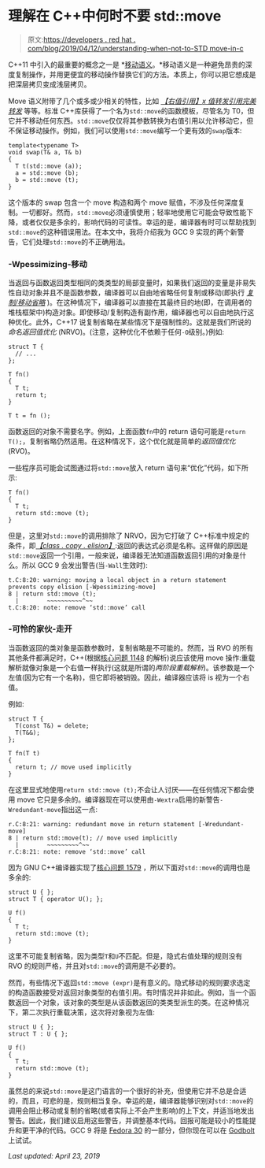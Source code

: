 # 理解在 C++中何时不要 std::move

> 原文:[https://developers . red hat . com/blog/2019/04/12/understanding-when-not-to-STD move-in-c](https://developers.redhat.com/blog/2019/04/12/understanding-when-not-to-stdmove-in-c)

C++11 中引入的最重要的概念之一是 *[移动语义](https://en.cppreference.com/w/cpp/language/move_constructor)。*移动语义是一种避免昂贵的深度复制操作，并用更便宜的移动操作替换它们的方法。本质上，你可以把它想成是把深层拷贝变成浅层拷贝。

Move 语义附带了几个或多或少相关的特性，比如 [*【右值引用】*](https://en.cppreference.com/w/cpp/language/reference#Rvalue_references)[*x 值*](https://en.cppreference.com/w/cpp/language/value_category)[*转发引用*](https://en.cppreference.com/w/cpp/language/reference#Forwarding_references)[*完美转发*](https://en.cppreference.com/w/cpp/utility/forward) 等等。标准 C++库获得了一个名为`std::move`的函数模板，尽管名为 T0，但它并不移动任何东西。`std::move`仅仅将其参数转换为右值引用以允许移动它，但不保证移动操作。例如，我们可以使用`std::move`编写一个更有效的`swap`版本:

```
template<typename T>
void swap(T& a, T& b)
{
  T t(std::move (a));
  a = std::move (b);
  b = std::move (t);
}
```

这个版本的 swap 包含一个 move 构造和两个 move 赋值，不涉及任何深度复制。一切都好。然而，`std::move`必须谨慎使用；轻率地使用它可能会导致性能下降，或者仅仅是多余的，影响代码的可读性。幸运的是，编译器有时可以帮助找到`std::move`的这种错误用法。在本文中，我将介绍我为 GCC 9 实现的两个新警告，它们处理`std::move`的不正确用法。

### -Wpessimizing-移动

当返回与函数返回类型相同的类类型的局部变量时，如果我们返回的变量是非易失性自动对象并且不是函数参数，编译器可以自由地省略任何复制或移动(即执行 [*复制/移动省略*](https://en.cppreference.com/w/cpp/language/copy_elision) )。在这种情况下，编译器可以直接在其最终目的地(即，在调用者的堆栈框架中)构造对象。即使移动/复制构造有副作用，编译器也可以自由地执行这种优化。此外，C++17 说复制省略在某些情况下是强制性的。这就是我们所说的*命名返回值优化* (NRVO)。(注意，这种优化不依赖于任何`-O`级别。)例如:

```
struct T {
  // ...
};

T fn()
{
  T t;
  return t;
}

T t = fn ();
```

函数返回的对象不需要名字。例如，上面函数`fn`中的 return 语句可能是`return T();`，复制省略仍然适用。在这种情况下，这个优化就是简单的*返回值优化* (RVO)。

一些程序员可能会试图通过将`std::move`放入 return 语句来“优化”代码，如下所示:

```
T fn()
{
  T t;
  return std::move (t);
}
```

但是，这里对`std::move`的调用排除了 NRVO，因为它打破了 C++标准中规定的条件，即[*【class . copy . elision】*](http://eel.is/c++draft/class.copy.elision):返回的表达式必须是名称。这样做的原因是`std::move`返回一个引用，一般来说，编译器无法知道函数返回引用的对象是什么。所以 GCC 9 会发出警告(当`-Wall`生效时):

```
t.C:8:20: warning: moving a local object in a return statement prevents copy elision [-Wpessimizing-move]
8 | return std::move (t);
  |        ~~~~~~~~~~^~~
t.C:8:20: note: remove ‘std::move’ call
```

### -可怜的家伙-走开

当函数返回的类对象是函数参数时，复制省略是不可能的。然而，当 RVO 的所有其他条件都满足时，C++(根据[核心问题 1148](https://wg21.link/cwg1148) 的解析)说应该使用 move 操作:重载解析就像对象是一个右值一样执行(这就是所谓的*两阶段重载解析*)。该参数是一个左值(因为它有一个名称)，但它即将被销毁。因此，编译器应该将 is 视为一个右值。

例如:

```
struct T {
  T(const T&) = delete;
  T(T&&);
};

T fn(T t)
{
  return t; // move used implicitly
}
```

在这里显式地使用`return std::move (t);`不会让人讨厌——在任何情况下都会使用 move 它只是多余的。编译器现在可以使用由`-Wextra`启用的新警告`-Wredundant-move`指出这一点:

```
r.C:8:21: warning: redundant move in return statement [-Wredundant-move]
8 | return std::move(t); // move used implicitly
  |        ~~~~~~~~~^~~
r.C:8:21: note: remove ‘std::move’ call
```

因为 GNU C++编译器实现了[核心问题 1579](http://wg21.link/cwg1579) ，所以下面对`std::move`的调用也是多余的:

```
struct U { };
struct T { operator U(); };

U f()
{
  T t;
  return std::move (t);
}

```

这里不可能复制省略，因为类型`T`和`U`不匹配。但是，隐式右值处理的规则没有 RVO 的规则严格，并且对`std::move`的调用是不必要的。

然而，有些情况下返回`std::move (expr)`是有意义的。隐式移动的规则要求选定的构造函数接受对返回对象类型的右值引用。有时情况并非如此。例如，当一个函数返回一个对象，该对象的类型是从该函数返回的类类型派生的类。在这种情况下，第二次执行重载决策，这次将对象视为左值:

```
struct U { };
struct T : U { };

U f()
{
  T t;
  return std::move (t);
}

```

虽然总的来说`std::move`是这门语言的一个很好的补充，但使用它并不总是合适的，而且，可悲的是，规则相当复杂。幸运的是，编译器能够识别对`std::move`的调用会阻止移动或复制的省略(或者实际上不会产生影响)的上下文，并适当地发出警告。因此，我们建议启用这些警告，并调整基本代码。回报可能是较小的性能提升和更干净的代码。GCC 9 将是 [Fedora 30](https://fedoraproject.org/wiki/Releases/30/Schedule) 的一部分，但你现在可以在 [Godbolt](https://gcc.godbolt.org/) 上试试。

*Last updated: April 23, 2019*